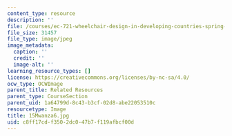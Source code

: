 ```yaml
---
content_type: resource
description: ''
file: /courses/ec-721-wheelchair-design-in-developing-countries-spring-2009/c8ff17cdf3502dc047b7f119afbcf00d_15Mwanza6.jpg
file_size: 31457
file_type: image/jpeg
image_metadata:
  caption: ''
  credit: ''
  image-alt: ''
learning_resource_types: []
license: https://creativecommons.org/licenses/by-nc-sa/4.0/
ocw_type: OCWImage
parent_title: Related Resources
parent_type: CourseSection
parent_uid: 1a64799d-8c43-b3cf-02d8-abe22053510c
resourcetype: Image
title: 15Mwanza6.jpg
uid: c8ff17cd-f350-2dc0-47b7-f119afbcf00d
---
```

